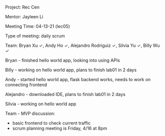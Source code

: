Project: Rec Cen

Mentor: Jayleen Li

Meeting Time: 04-13-21 (lec05)

Type of meeting: daily scrum

Team: Bryan Xu ✓, Andy Ho ✓, Alejandro Rodriguiz ✓, Silvia Yu ✓, Billy Wu ✓


Bryan - finished hello world app, looking into using APIs

Billy - working on hello world app, plans to finish lab01 in 2 days

Andy - started hello world app, flask backend works, needs to work on connecting frontend

Alejandro - downloaded IDE, plans to finish lab01 in 2 days

Silvia - working on hello world app 

Team - MVP discussion:
- basic frontend to check current traffic
- scrum planning meeting is Friday, 4/16 at 8pm
